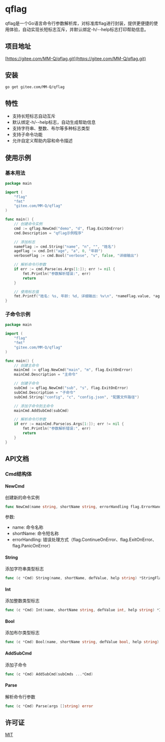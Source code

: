 # qflag

qflag是一个Go语言命令行参数解析库，对标准库flag进行封装，提供更便捷的使用体验，自动实现长短标志互斥，并默认绑定-h/--help标志打印帮助信息。

## 项目地址

[https://gitee.com/MM-Q/qflag.git](https://gitee.com/MM-Q/qflag.git)

## 安装

```bash
go get gitee.com/MM-Q/qflag
```

## 特性

- 支持长短标志自动互斥
- 默认绑定-h/--help标志，自动生成帮助信息
- 支持字符串、整数、布尔等多种标志类型
- 支持子命令功能
- 允许自定义帮助内容和命令描述

## 使用示例

### 基本用法

```go
package main

import (
	"flag"
	"fmt"
	"gitee.com/MM-Q/qflag"
)

func main() {
	// 创建命令实例
	cmd := qflag.NewCmd("demo", "d", flag.ExitOnError)
	cmd.Description = "qflag示例程序"

	// 添加标志
	nameFlag := cmd.String("name", "n", "", "姓名")
	ageFlag := cmd.Int("age", "a", 0, "年龄")
	verboseFlag := cmd.Bool("verbose", "v", false, "详细输出")

	// 解析命令行参数
	if err := cmd.Parse(os.Args[1:]); err != nil {
		fmt.Println("参数解析错误:", err)
		return
	}

	// 使用标志值
	fmt.Printf("姓名: %s, 年龄: %d, 详细输出: %v\n", *nameFlag.value, *ageFlag.value, *verboseFlag.value)
}
```

### 子命令示例

```go
package main

import (
	"flag"
	"fmt"
	"gitee.com/MM-Q/qflag"
)

func main() {
	// 创建主命令
	mainCmd := qflag.NewCmd("main", "m", flag.ExitOnError)
	mainCmd.Description = "主命令"

	// 创建子命令
	subCmd := qflag.NewCmd("sub", "s", flag.ExitOnError)
	subCmd.Description = "子命令"
	subCmd.String("config", "c", "config.json", "配置文件路径")

	// 添加子命令到主命令
	mainCmd.AddSubCmd(subCmd)

	// 解析命令行参数
	if err := mainCmd.Parse(os.Args[1:]); err != nil {
		fmt.Println("参数解析错误:", err)
		return
	}
}
```

## API文档

### Cmd结构体

#### NewCmd

创建新的命令实例

```go
func NewCmd(name string, shortName string, errorHandling flag.ErrorHandling) *Cmd
```

参数:
- name: 命令名称
- shortName: 命令短名称
- errorHandling: 错误处理方式（flag.ContinueOnError、flag.ExitOnError、flag.PanicOnError）

#### String

添加字符串类型标志

```go
func (c *Cmd) String(name, shortName, defValue, help string) *StringFlag
```

#### Int

添加整数类型标志

```go
func (c *Cmd) Int(name, shortName string, defValue int, help string) *IntFlag
```

#### Bool

添加布尔类型标志

```go
func (c *Cmd) Bool(name, shortName string, defValue bool, help string) *BoolFlag
```

#### AddSubCmd

添加子命令

```go
func (c *Cmd) AddSubCmd(subCmds ...*Cmd)
```

#### Parse

解析命令行参数

```go
func (c *Cmd) Parse(args []string) error
```

## 许可证

[MIT](LICENSE)